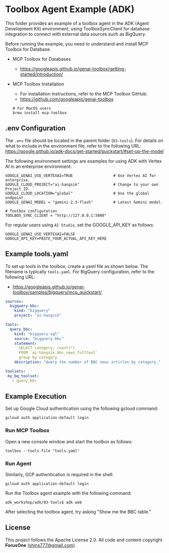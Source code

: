 # Toolbox Agent Example (ADK)

This folder provides an example of a toolbox agent in the ADK (Agent Development Kit) environment, using ToolboxSyncClient for database integration to connect with external data sources such as BigQuery.

Before running the example, you need to understand and install MCP Toolbox for Database.

* MCP Toolbox for Databases
    * https://googleapis.github.io/genai-toolbox/getting-started/introduction/

* MCP Toolbox Installation
    * For installation instructions, refer to the MCP Toolbox GitHub:
    * https://github.com/googleapis/genai-toolbox

    ```
    # For MacOS users
    brew install mcp-toolbox
    ```

## .env Configuration

The `.env` file should be located in the parent folder (`03-tools`). For details on what to include in the environment file, refer to the following URL:
https://google.github.io/adk-docs/get-started/quickstart/#set-up-the-model

The following environment settings are examples for using ADK with Vertex AI in an enterprise environment:

```
GOOGLE_GENAI_USE_VERTEXAI=TRUE                  # Use Vertex AI for enterprise.
GOOGLE_CLOUD_PROJECT="ai-hangsik"               # Change to your own Project ID.
GOOGLE_CLOUD_LOCATION="global"                  # Use the global endpoint.
GOOGLE_GENAI_MODEL = "gemini-2.5-flash"         # Latest Gemini model.

# Toolbox configuration
TOOLBOX_SYNC_CLIENT = "http://127.0.0.1:5000"

```

For regular users using `AI Studio`, set the GOOGLE_API_KEY as follows:
```
GOOGLE_GENAI_USE_VERTEXAI=FALSE
GOOGLE_API_KEY=PASTE_YOUR_ACTUAL_API_KEY_HERE

```

## Example tools.yaml

To set up tools in the toolbox, create a yaml file as shown below. The filename is typically `tools.yaml`.
For BigQuery configuration, refer to the following URL:
* https://googleapis.github.io/genai-toolbox/samples/bigquery/mcp_quickstart/


```yaml
sources:
  bigquery-bbc:
    kind: "bigquery"
    project: "ai-hangsik"

tools:
  query_bbc:
    kind: "bigquery-sql"
    source: "bigquery-bbc"
    statement:
      SELECT category, count(*) 
      FROM `ai-hangsik.bbc_news.fulltext` 
      group by category
    description: "Query the number of BBC news articles by category."

toolsets:
 my_bq_toolset:
   - query_bbc
```

## Example Execution

Set up Google Cloud authentication using the following gcloud command:
```
gcloud auth application-default login
```

### Run MCP Toolbox
Open a new console window and start the toolbox as follows:
```
toolbox --tools-file "tools.yaml"
```

### Run Agent
Similarly, GCP authentication is required in the shell:
```
gcloud auth application-default login
```
Run the Toolbox agent example with the following command:
```
adk_workshop/adk/03-tools$ adk web
```
After selecting the toolbox agent, try asking "Show me the BBC table."

## License

This project follows the Apache License 2.0. All code and content copyright **ForusOne** (shins777@gmail.com).
